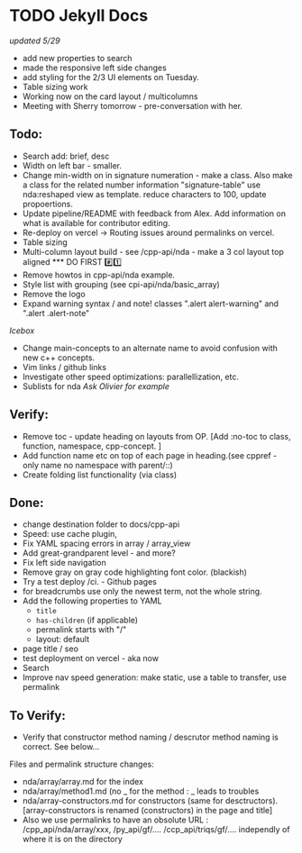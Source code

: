 # TODO Jekyll Docs

_updated 5/29_

- add new properties to search
- made the responsive left side changes
- add styling for the 2/3 UI elements on Tuesday.
- Table sizing work
- Working now on the card layout / multicolumns
- Meeting with Sherry tomorrow - pre-conversation with her.

## Todo:
- Search add: brief, desc
- Width on left bar - smaller.
- Change min-width on <td> in signature numeration - make a class. Also make a class for the related number information "signature-table"
use nda:reshaped view as template. reduce characters to 100, update propoertions.
- Update pipeline/README with feedback from Alex. Add information on what is available for contributor editing.
- Re-deploy on vercel -> Routing issues around permalinks on vercel.
- Table sizing
- Multi-column layout build - see /cpp-api/nda - make a 3 col layout top aligned *** DO FIRST #️⃣1️⃣
- Remove howtos in cpp-api/nda example.
- Style list with grouping (see cpi-api/nda/basic_array)
- Remove the logo
- Expand warning syntax / and note!  classes ".alert alert-warning" and ".alert .alert-note"

_Icebox_
- Change main-concepts to an alternate name to avoid confusion with new c++ concepts.
- Vim links / github links
- Investigate other speed optimizations: parallellization, etc.
- Sublists for nda _Ask Olivier for example_

## Verify:
- Remove toc - update heading on layouts from OP. [Add :no-toc to class, function, namespace, cpp-concept. ]
- Add function name etc on top of each page in heading.(see cppref - only name no namespace with parent/::)
- Create folding list functionality (via class)

## Done:
- change destination folder to docs/cpp-api
- Speed: use cache plugin,
- Fix YAML spacing errors in array / array_view
- Add great-grandparent level - and more?
- Fix left side navigation
- Remove gray on gray code highlighting font color. (blackish)
-  Try a test deploy /ci. - Github pages
-  for breadcrumbs use only the newest term, not the whole string.
-  Add the following properties to YAML
      - `title`
      - `has-children` (if applicable)
      -  permalink starts with "/"
      - layout: default
- page title / seo
- test deployment on vercel - aka now
- Search
- Improve nav speed generation: make static, use a table to transfer, use permalink



## To Verify:

- Verify that constructor method naming / descrutor method naming is correct. See below...

Files and permalink structure changes:

- nda/array/array.md for the index
- nda/array/method1.md (no _ for the method : _ leads to troubles
- nda/array-constructors.md for constructors (same for desctructors).
  [array-constructors is renamed (constructors) in the page and title]
- Also we use permalinks to have an obsolute URL :
  /cpp_api/nda/array/xxx, /py_api/gf/…. /ccp_api/triqs/gf/…. independly of where it is on the directory